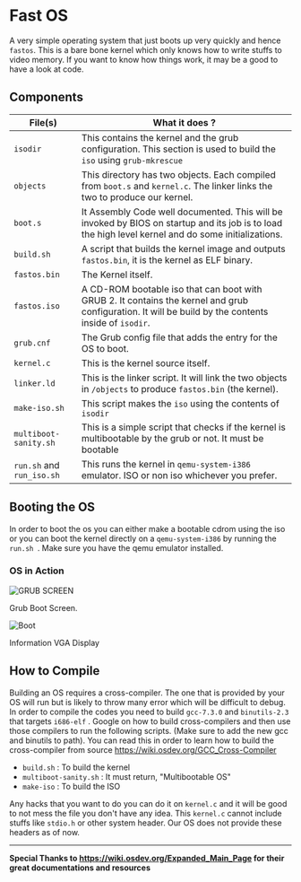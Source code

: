 # Fast OS

 

A very simple operating system that just boots up very quickly and hence `fastos`. This is a bare bone kernel which only knows how to write stuffs to video memory. If you want to know how things work, it may be a good to have a look at code. 

 

## Components 

| File(s)                   | What it does ?                                               |
| ------------------------- | ------------------------------------------------------------ |
| `isodir`                  | This contains the kernel and the grub configuration. This section is used to build the `iso` using `grub-mkrescue` |
| `objects`                 | This directory has two objects. Each compiled from `boot.s` and `kernel.c`. The linker links the two to produce our kernel. |
| `boot.s`                  | It Assembly Code well documented. This will be invoked by BIOS on startup and its job is to load the high level kernel and do some initializations. |
| `build.sh`                | A script that builds the kernel image and outputs `fastos.bin`, it is the kernel as ELF binary. |
| `fastos.bin`              | The Kernel itself.                                           |
| `fastos.iso`              | A CD-ROM bootable iso that can boot with GRUB 2. It contains the kernel and grub configuration. It will be build by the contents inside of `isodir`. |
| `grub.cnf`                | The Grub config file that adds the entry for the OS to boot. |
| `kernel.c`                | This is the kernel source itself.                            |
| `linker.ld`               | This is the linker script. It will link the two objects in `/objects` to produce `fastos.bin` (the kernel). |
| `make-iso.sh`             | This script makes the `iso` using the contents of `isodir`   |
| `multiboot-sanity.sh`     | This is a simple script that checks if the kernel is multibootable by the grub or not. It must be bootable |
| `run.sh` and `run_iso.sh` | This runs the kernel in `qemu-system-i386` emulator. ISO or non iso whichever you prefer. |



## Booting the OS

In order to boot the os you can either make a bootable cdrom using the iso or you can boot the kernel directly on a `qemu-system-i386` by running the `run.sh `. Make sure you have the qemu emulator installed.



### OS in Action



![GRUB SCREEN](https://i.imgur.com/FUnAdz8.png)

Grub Boot Screen.



![Boot](https://i.imgur.com/nJ7zTjb.png)

Information VGA Display

## How to Compile

Building an OS requires a cross-compiler. The one that is provided by your OS will run but is likely to throw many error which will be difficult to debug. In order to compile the codes you need to build `gcc-7.3.0` and `binutils-2.3` that targets `i686-elf` . Google on how to build cross-compilers and then use those compilers to run the following scripts. (Make sure to add the new gcc and binutils to path). You can read this in order to learn how to build the cross-compiler from source https://wiki.osdev.org/GCC_Cross-Compiler 

* `build.sh` : To build the kernel
* `multiboot-sanity.sh` : It must return, "Multibootable OS"
* `make-iso` : To build the ISO



Any hacks that you want to do you can do it on `kernel.c` and it will be good to not mess the file you don't have any idea. This `kernel.c` cannot include stuffs like `stdio.h` or other system header. Our OS does not provide these headers as of now. 

---

**Special Thanks to https://wiki.osdev.org/Expanded_Main_Page for their great documentations and resources**

